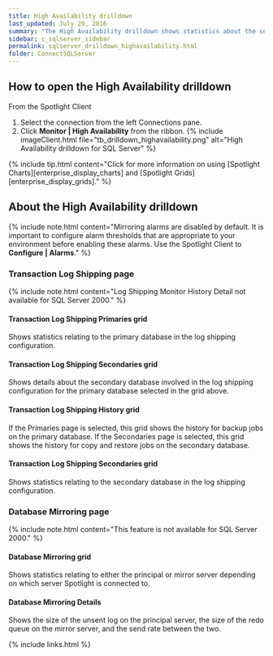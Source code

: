 ```yaml
---
title: High Availability drilldown
last_updated: July 29, 2016
summary: "The High Availability drilldown shows statistics about the servers involved in transaction log shipping and database mirroring."
sidebar: c_sqlserver_sidebar
permalink: sqlserver_drilldown_highavailability.html
folder: ConnectSQLServer
---
```




## How to open the High Availability drilldown

From the Spotlight Client

1. Select the connection from the left Connections pane.
2. Click **Monitor \| High Availability** from the ribbon.
   {% include imageClient.html file="tb_drilldown_highavailability.png" alt="High Availability drilldown for SQL Server" %}

{% include tip.html content="Click for more information on using [Spotlight Charts][enterprise_display_charts] and [Spotlight Grids][enterprise_display_grids]." %}


## About the High Availability drilldown

{% include note.html content="Mirroring alarms are disabled by default. It is important to configure alarm thresholds that are appropriate to your environment before enabling these alarms. Use the Spotlight Client to **Configure \| Alarms**." %}


### Transaction Log Shipping page

{% include note.html content="Log Shipping Monitor History Detail not available for SQL Server 2000." %}

#### Transaction Log Shipping Primaries grid
Shows statistics relating to the primary database in the log shipping configuration.

#### Transaction Log Shipping Secondaries grid
Shows details about the secondary database involved in the log shipping configuration for the primary database selected in the grid above.

#### Transaction Log Shipping History grid
If the Primaries page is selected, this grid shows the history for backup jobs on the primary database. If the Secondaries page is selected, this grid shows the history for copy and restore jobs on the secondary database.

#### Transaction Log Shipping Secondaries grid
Shows statistics relating to the secondary database in the log shipping configuration.




### Database Mirroring page

{% include note.html content="This feature is not available for SQL Server 2000." %}

#### Database Mirroring grid
Shows statistics relating to either the principal or mirror server depending on which server Spotlight is connected to.

#### Database Mirroring Details
Shows the size of the unsent log on the principal server, the size of the redo queue on the mirror server, and the send rate between the two.




{% include links.html %}

